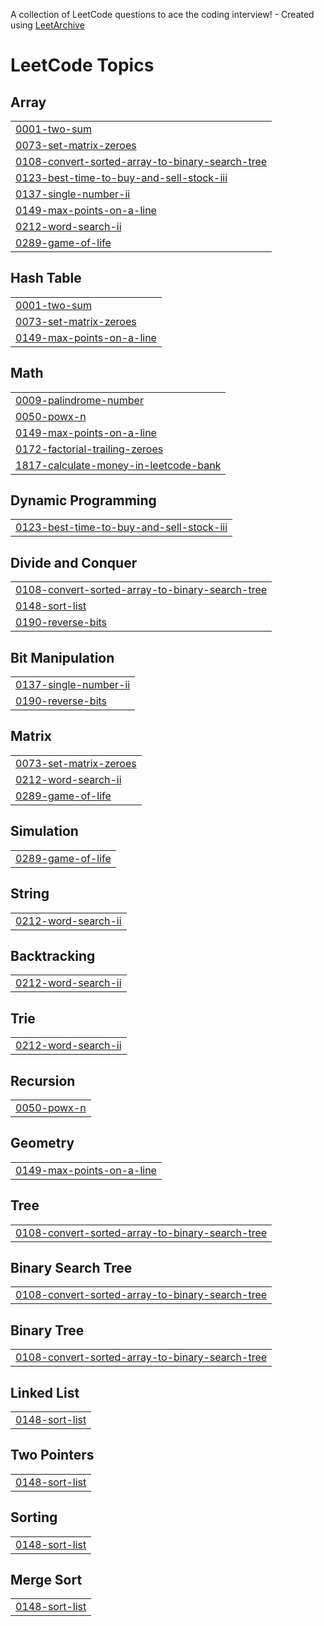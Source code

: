 A collection of LeetCode questions to ace the coding interview! - Created using [LeetArchive](https://github.com/anujlunawat/LeetArchive)


<!---LeetCode Topics Start-->
# LeetCode Topics
## Array
|  |
| ------- |
| [0001-two-sum](https://github.com/potsju/leetcode/tree/main/LeetCode/0001-two-sum) |
| [0073-set-matrix-zeroes](https://github.com/potsju/leetcode/tree/main/LeetCode/0073-set-matrix-zeroes) |
| [0108-convert-sorted-array-to-binary-search-tree](https://github.com/potsju/leetcode/tree/main/LeetCode/0108-convert-sorted-array-to-binary-search-tree) |
| [0123-best-time-to-buy-and-sell-stock-iii](https://github.com/potsju/leetcode/tree/main/LeetCode/0123-best-time-to-buy-and-sell-stock-iii) |
| [0137-single-number-ii](https://github.com/potsju/leetcode/tree/main/LeetCode/0137-single-number-ii) |
| [0149-max-points-on-a-line](https://github.com/potsju/leetcode/tree/main/LeetCode/0149-max-points-on-a-line) |
| [0212-word-search-ii](https://github.com/potsju/leetcode/tree/main/LeetCode/0212-word-search-ii) |
| [0289-game-of-life](https://github.com/potsju/leetcode/tree/main/LeetCode/0289-game-of-life) |
## Hash Table
|  |
| ------- |
| [0001-two-sum](https://github.com/potsju/leetcode/tree/main/LeetCode/0001-two-sum) |
| [0073-set-matrix-zeroes](https://github.com/potsju/leetcode/tree/main/LeetCode/0073-set-matrix-zeroes) |
| [0149-max-points-on-a-line](https://github.com/potsju/leetcode/tree/main/LeetCode/0149-max-points-on-a-line) |
## Math
|  |
| ------- |
| [0009-palindrome-number](https://github.com/potsju/leetcode/tree/main/LeetCode/0009-palindrome-number) |
| [0050-powx-n](https://github.com/potsju/leetcode/tree/main/LeetCode/0050-powx-n) |
| [0149-max-points-on-a-line](https://github.com/potsju/leetcode/tree/main/LeetCode/0149-max-points-on-a-line) |
| [0172-factorial-trailing-zeroes](https://github.com/potsju/leetcode/tree/main/LeetCode/0172-factorial-trailing-zeroes) |
| [1817-calculate-money-in-leetcode-bank](https://github.com/potsju/leetcode/tree/main/LeetCode/1817-calculate-money-in-leetcode-bank) |
## Dynamic Programming
|  |
| ------- |
| [0123-best-time-to-buy-and-sell-stock-iii](https://github.com/potsju/leetcode/tree/main/LeetCode/0123-best-time-to-buy-and-sell-stock-iii) |
## Divide and Conquer
|  |
| ------- |
| [0108-convert-sorted-array-to-binary-search-tree](https://github.com/potsju/leetcode/tree/main/LeetCode/0108-convert-sorted-array-to-binary-search-tree) |
| [0148-sort-list](https://github.com/potsju/leetcode/tree/main/LeetCode/0148-sort-list) |
| [0190-reverse-bits](https://github.com/potsju/leetcode/tree/main/LeetCode/0190-reverse-bits) |
## Bit Manipulation
|  |
| ------- |
| [0137-single-number-ii](https://github.com/potsju/leetcode/tree/main/LeetCode/0137-single-number-ii) |
| [0190-reverse-bits](https://github.com/potsju/leetcode/tree/main/LeetCode/0190-reverse-bits) |
## Matrix
|  |
| ------- |
| [0073-set-matrix-zeroes](https://github.com/potsju/leetcode/tree/main/LeetCode/0073-set-matrix-zeroes) |
| [0212-word-search-ii](https://github.com/potsju/leetcode/tree/main/LeetCode/0212-word-search-ii) |
| [0289-game-of-life](https://github.com/potsju/leetcode/tree/main/LeetCode/0289-game-of-life) |
## Simulation
|  |
| ------- |
| [0289-game-of-life](https://github.com/potsju/leetcode/tree/main/LeetCode/0289-game-of-life) |
## String
|  |
| ------- |
| [0212-word-search-ii](https://github.com/potsju/leetcode/tree/main/LeetCode/0212-word-search-ii) |
## Backtracking
|  |
| ------- |
| [0212-word-search-ii](https://github.com/potsju/leetcode/tree/main/LeetCode/0212-word-search-ii) |
## Trie
|  |
| ------- |
| [0212-word-search-ii](https://github.com/potsju/leetcode/tree/main/LeetCode/0212-word-search-ii) |
## Recursion
|  |
| ------- |
| [0050-powx-n](https://github.com/potsju/leetcode/tree/main/LeetCode/0050-powx-n) |
## Geometry
|  |
| ------- |
| [0149-max-points-on-a-line](https://github.com/potsju/leetcode/tree/main/LeetCode/0149-max-points-on-a-line) |
## Tree
|  |
| ------- |
| [0108-convert-sorted-array-to-binary-search-tree](https://github.com/potsju/leetcode/tree/main/LeetCode/0108-convert-sorted-array-to-binary-search-tree) |
## Binary Search Tree
|  |
| ------- |
| [0108-convert-sorted-array-to-binary-search-tree](https://github.com/potsju/leetcode/tree/main/LeetCode/0108-convert-sorted-array-to-binary-search-tree) |
## Binary Tree
|  |
| ------- |
| [0108-convert-sorted-array-to-binary-search-tree](https://github.com/potsju/leetcode/tree/main/LeetCode/0108-convert-sorted-array-to-binary-search-tree) |
## Linked List
|  |
| ------- |
| [0148-sort-list](https://github.com/potsju/leetcode/tree/main/LeetCode/0148-sort-list) |
## Two Pointers
|  |
| ------- |
| [0148-sort-list](https://github.com/potsju/leetcode/tree/main/LeetCode/0148-sort-list) |
## Sorting
|  |
| ------- |
| [0148-sort-list](https://github.com/potsju/leetcode/tree/main/LeetCode/0148-sort-list) |
## Merge Sort
|  |
| ------- |
| [0148-sort-list](https://github.com/potsju/leetcode/tree/main/LeetCode/0148-sort-list) |
<!---LeetCode Topics End-->